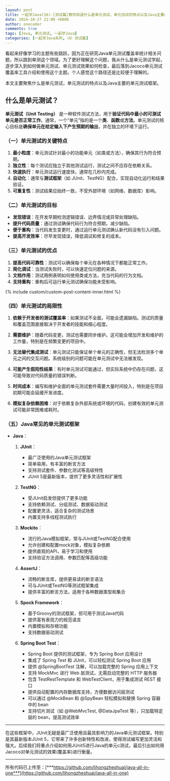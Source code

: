 ```yaml
---
layout: post
title: 一起学Java(16)-[测试篇]教你知道什么是单元测试，单元测试的特点以及Java主要的单元测试框架
date: 2024-10-27 22:00 +0800
author: onecoder
comments: true
tags: [Java, 单元测试, 一起学Java]
categories: [一起学Java系列,（4）测试篇]
---
```

看起来好像学习的主题有些跳跃，因为正在研究Java单元测试覆盖率统计相关问题，所以跳到单测这个领域。为了更好理解这个问题，我从什么是单元测试学起，逐步深入到如何做单元测试、单元测试效果如何检查，最后落到Jacoco单元测试覆盖率工具介绍和使用这个主题。个人感觉这个路径还是比较便于理解的。

本文主要聚焦什么是单元测试，单元测试的特点以及Java主要的单元测试框架。

<!--more-->

## **什么是单元测试？**

**单元测试（Unit Testing）** 是一种软件测试方法，用于**验证代码中最小的可测试单元是否正常工作**。通常，一个“单元”指的是一个**类**、**函数**或**方法**。单元测试的核心目标是**确保单元在给定输入下产生预期的输出**，并在独立的环境下运行。

### **（一）单元测试的关键特点**

1. **最小粒度**：单元测试针对最小的功能单元（如类或方法），确保其行为符合预期。
2. **独立性**：每个测试应独立于其他测试运行，测试之间不应存在依赖关系。
3. **快速执行**：单元测试运行速度快，通常在几秒内完成。
4. **自动化**：通常与**测试框架**（如 JUnit、TestNG）配合，实现自动化运行和结果验证。
5. **可重复性**：测试结果应始终一致，不受外部环境（如网络、数据库）影响。

### **（二）单元测试的目标**

- **发现错误**：在开发早期检测逻辑错误、边界情况或异常处理缺陷。
- **提升代码质量**：通过测试确保代码行为符合预期，减少缺陷。
- **便于重构**：当代码发生变更时，通过运行单元测试确认新代码没有引入问题。
- **提高开发效率**：尽早发现错误，降低调试和修复的成本。

### **（三）单元测试的优点**

1. **提高代码可靠性**：测试可以确保每个单元在各种情况下都能正常工作。
2. **简化调试**：当测试失败时，可以快速定位问题的来源。
3. **文档作用**：测试用例表明如何使用类或方法，充当代码的行为文档。
4. **支持重构**：重构后可运行单元测试确保功能未受影响。

{% include custom/custom-post-content-inner.html %}

### **（四）单元测试的局限性**

1. **依赖于开发者的测试覆盖率**：如果测试不全面，可能会遗漏缺陷。测试的质量和覆盖范围直接取决于开发者的技能和细心程度。

2. **需要维护**：随着代码变更，测试也需要同步维护。这可能会增加开发和维护的工作量，特别是在频繁变更的项目中。

3. **无法替代集成测试**：单元测试只能保证单个单元的正确性，但无法检测多个单元之间的交互问题。系统级别的问题可能在单元测试中无法被发现。

4. **可能产生假阳性结果**：有时单元测试可能通过，但实际系统中仍存在问题，这可能导致对代码质量的错误判断。

5. **时间成本**：编写和维护全面的单元测试套件需要大量时间投入，特别是在项目初期可能会延缓开发进度。

6. **模拟复杂依赖困难**：对于依赖复杂外部系统或环境的代码，创建有效的单元测试可能非常困难或耗时。

### **（五）Java常见的单元测试框架**

- **Java**：
  1. **JUnit**：
     - 最广泛使用的Java单元测试框架
     - 简单易用，有丰富的断言方法
     - 支持测试套件、参数化测试等高级特性
     - JUnit 5是最新版本，提供了更多灵活性和扩展性

  2. **TestNG**：
     - 受JUnit启发但提供了更多功能
     - 支持依赖测试、分组测试、数据驱动测试
     - 配置更灵活，适合复杂的测试场景
     - 内置支持多线程测试执行

  3. **Mockito**：
     - 流行的Java模拟框架，常与JUnit或TestNG配合使用
     - 允许创建和配置mock对象，模拟复杂依赖
     - 提供直观的API，易于学习和使用
     - 支持验证方法调用、参数匹配等高级功能

  4. **AssertJ**：
     - 流畅的断言库，提供更易读的断言语法
     - 可与JUnit或TestNG等测试框架集成
     - 提供丰富的断言方法，适用于各种数据类型和集合

  5. **Spock Framework**：
     - 基于Groovy的测试框架，但可用于测试Java代码
     - 提供富有表现力的规范语言
     - 内置模拟和存根功能
     - 支持数据驱动测试

  6. **Spring Boot Test**：
     - Spring Boot 提供的测试框架，专为 Spring Boot 应用设计
     - 集成了 Spring Test 和 JUnit，可以轻松测试 Spring Boot 应用
     - 提供 @SpringBootTest 注解，可以加载完整的 Spring 应用上下文
     - 支持 MockMvc 进行 Web 层测试，无需启动完整的 HTTP 服务器
     - 包含 TestRestTemplate 和 WebTestClient，用于集成测试 REST 接口
     - 提供自动配置的内存数据库支持，方便数据访问层测试
     - 可以通过 @MockBean 和 @SpyBean 轻松模拟和替换 Spring 容器中的 bean
     - 支持切片测试（如 @WebMvcTest, @DataJpaTest 等），只加载特定层的 bean，提高测试效率

---

在这些框架中，JUnit无疑是最广泛使用且最具影响力的Java单元测试框架。特别是其最新版本JUnit 5，它带来了许多创新特性和改进，使得测试编写更加灵活和强大。后续我们将重点介绍如何用JUnit5进行Java的单元c测试，最后引出如何用Jacoco对单元测试的效果(覆盖率)进行衡量。

---

所有代码已上传至：[***https://github.com/lihongzheshuai/java-all-in-one***](https://github.com/lihongzheshuai/java-all-in-one)
